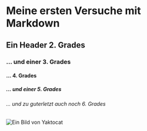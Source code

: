 # Meine ersten Versuche mit Markdown
## Ein Header 2. Grades
### ... und einer 3. Grades
#### ... 4. Grades
##### ... und einer 5. Grades
###### ... und zu guterletzt auch noch 6. Grades

![Ein Bild von Yaktocat](https://octodex.github.com/images/yaktocat.png)
